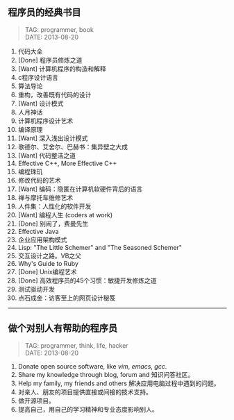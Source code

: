 

## 程序员的经典书目 ##
> TAG: programmer, book  
> DATE: 2013-08-20

1. 代码大全
2. [Done] 程序员修炼之道
3. [Want] 计算机程序的构造和解释
4. c程序设计语言
5. 算法导论
6. 重构，改善既有代码的设计
7. [Want] 设计模式
8. 人月神话
9. 计算机程序设计艺术
10. 编译原理
11. [Want] 深入浅出设计模式
12. 歌德尔、艾舍尔、巴赫书：集异壁之大成
13. [Want] 代码整洁之道
14. Effective C++, More Effective C++
15. 编程珠玑
16. 修改代码的艺术
17. [Want] 编码：隐匿在计算机软硬件背后的语言
18. 禅与摩托车维修艺术
19. 人件集：人性化的软件开发
20. [Want] 编程人生 (coders at work)
21. [Done] 别闹了，费曼先生
22. Effective Java
23. 企业应用架构模式
24. Lisp: "The Little Schemer" and "The Seasoned Schemer"
25. 交互设计之路。VB之父
26. Why's Guide to Ruby
27. [Done] Unix编程艺术
28. [Done] 高效程序员的45个习惯：敏捷开发修炼之道
29. 测试驱动开发
30. 点石成金：访客至上的网页设计秘笈

------------------------------

## 做个对别人有帮助的程序员 ##
> TAG: programmer, think, life, hacker  
> DATE: 2013-08-20

1. Donate open source software, like *vim*, *emacs*, *gcc*.
2. Share my knowledge through blog, forum and 知识问答社区。
3. Help my family, my friends and others 解决应用电脑过程中遇到的问题。
4. 对亲人、朋友的项目提供直接或间接的技术支持。
5. 做开源项目。
6. 提高自己，用自己的学习精神和专业态度影响别人。


